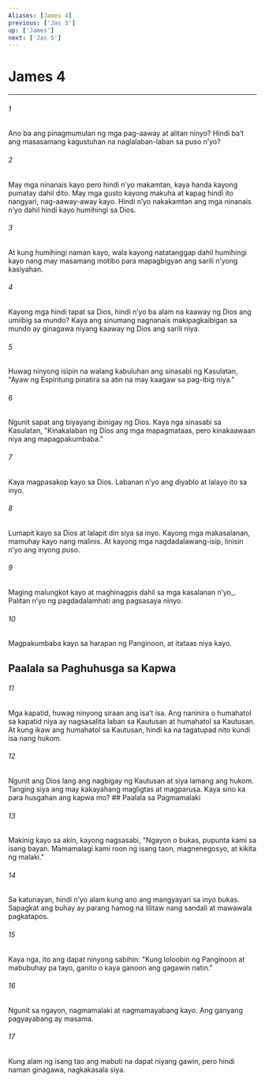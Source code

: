 ```yaml
---
Aliases: [James 4]
previous: ['Jas 3']
up: ['James']
next: ['Jas 5']
---
```

# James 4

***






















###### 1 










Ano ba ang pinagmumulan ng mga pag-aaway at alitan ninyo? Hindi baʼt ang masasamang kagustuhan na naglalaban-laban sa puso nʼyo? 





















###### 2 










May mga ninanais kayo pero hindi nʼyo makamtan, kaya handa kayong pumatay dahil dito. May mga gusto kayong makuha at kapag hindi ito nangyari, nag-aaway-away kayo. Hindi nʼyo nakakamtan ang mga ninanais nʼyo dahil hindi kayo humihingi sa Dios. 





















###### 3 










At kung humihingi naman kayo, wala kayong natatanggap dahil humihingi kayo nang may masamang motibo para mapagbigyan ang sarili nʼyong kasiyahan. 





















###### 4 










Kayong mga hindi tapat sa Dios, hindi nʼyo ba alam na kaaway ng Dios ang umiibig sa mundo? Kaya ang sinumang nagnanais makipagkaibigan sa mundo ay ginagawa niyang kaaway ng Dios ang sarili niya. 





















###### 5 










Huwag ninyong isipin na walang kabuluhan ang sinasabi ng Kasulatan, "Ayaw ng Espiritung pinatira sa atin na may kaagaw sa pag-ibig niya." 





















###### 6 










Ngunit sapat ang biyayang ibinigay ng Dios. Kaya nga sinasabi sa Kasulatan, "Kinakalaban ng Dios ang mga mapagmataas, pero kinakaawaan niya ang mapagpakumbaba." 





















###### 7 










Kaya magpasakop kayo sa Dios. Labanan nʼyo ang diyablo at lalayo ito sa inyo. 





















###### 8 










Lumapit kayo sa Dios at lalapit din siya sa inyo. Kayong mga makasalanan, mamuhay kayo nang malinis. At kayong mga nagdadalawang-isip, linisin nʼyo ang inyong puso. 





















###### 9 










Maging malungkot kayo at maghinagpis dahil sa mga kasalanan nʼyo_. Palitan nʼyo ng pagdadalamhati ang pagsasaya ninyo. 





















###### 10 










Magpakumbaba kayo sa harapan ng Panginoon, at itataas niya kayo.

## Paalala sa Paghuhusga sa Kapwa 





















###### 11 










Mga kapatid, huwag ninyong siraan ang isaʼt isa. Ang naninira o humahatol sa kapatid niya ay nagsasalita laban sa Kautusan at humahatol sa Kautusan. At kung ikaw ang humahatol sa Kautusan, hindi ka na tagatupad nito kundi isa nang hukom. 





















###### 12 










Ngunit ang Dios lang ang nagbigay ng Kautusan at siya lamang ang hukom. Tanging siya ang may kakayahang magligtas at magparusa. Kaya sino ka para husgahan ang kapwa mo? ## Paalala sa Pagmamalaki 





















###### 13 










Makinig kayo sa akin, kayong nagsasabi, "Ngayon o bukas, pupunta kami sa isang bayan. Mamamalagi kami roon ng isang taon, magnenegosyo, at kikita ng malaki." 





















###### 14 










Sa katunayan, hindi nʼyo alam kung ano ang mangyayari sa inyo bukas. Sapagkat ang buhay ay parang hamog na lilitaw nang sandali at mawawala pagkatapos. 





















###### 15 










Kaya nga, ito ang dapat ninyong sabihin: "Kung loloobin ng Panginoon at mabubuhay pa tayo, ganito o kaya ganoon ang gagawin natin." 





















###### 16 










Ngunit sa ngayon, nagmamalaki at nagmamayabang kayo. Ang ganyang pagyayabang ay masama. 





















###### 17 










Kung alam ng isang tao ang mabuti na dapat niyang gawin, pero hindi naman ginagawa, nagkakasala siya.
